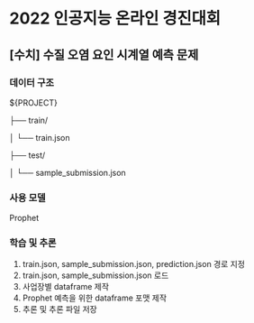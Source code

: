 # 2022 인공지능 온라인 경진대회
## [수치] 수질 오염 요인 시계열 예측 문제

### 데이터 구조

${PROJECT}

├── train/

│   └── train.json

├── test/

│   └── sample_submission.json

### 사용 모델

Prophet

### 학습 및 추론

1. train.json, sample_submission.json, prediction.json 경로 지정
2. train.json, sample_submission.json 로드
3. 사업장별 dataframe 제작
4. Prophet 예측을 위한 dataframe 포맷 제작
5. 추론 및 추론 파일 저장
